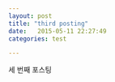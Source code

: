 ```yaml
---
layout: post
title: "third posting"
date:   2015-05-11 22:27:49
categories: test

---
```


세 번째 포스팅
